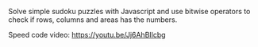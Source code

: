 Solve simple sudoku puzzles with Javascript and use bitwise operators to check if rows, columns and areas has the numbers.


Speed code video: 
https://youtu.be/Jj6AhBIlcbg